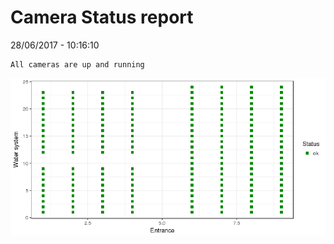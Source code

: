 Camera Status report
================
28/06/2017 - 10:16:10

    All cameras are up and running

![](camreport_files/figure-markdown_github/unnamed-chunk-2-1.png)
